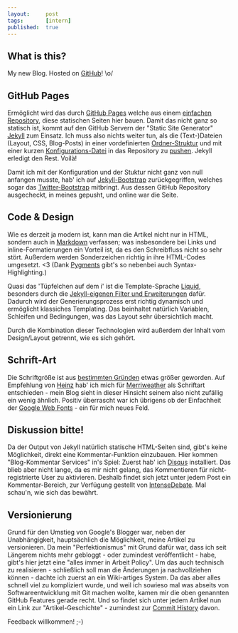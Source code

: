 ```yaml
---
layout: 	post
tags: 		[intern]
published: 	true
---
```


## What is this?

My new Blog. Hosted on [GitHub](http://github.com)! \o/

## GitHub Pages

Ermöglicht wird das durch [GitHub Pages](http://pages.github.com/) welche aus einem [einfachen Repository](https://github.com/stefan2904/stefan2904.github.com), diese statischen Seiten hier bauen. Damit das nicht ganz so statisch ist, kommt auf den GitHub Servern der "Static Site Generator" [Jekyll](http://jekyllrb.com/) zum Einsatz. Ich muss also nichts weiter tun, als die (Text-)Dateien (Layout, CSS, Blog-Posts) in einer vordefinierten [Ordner-Struktur](https://github.com/mojombo/jekyll/wiki/Usage) und mit einer kurzen [Konfigurations-Datei](https://github.com/mojombo/jekyll/wiki/Configuration) in das Repository zu [pushen](http://de.gitready.com/beginner/2009/01/21/pushing-and-pulling.html). Jekyll erledigt den Rest. Voilà!

Damit ich mit der Konfiguration und der Stuktur nicht ganz von null anfangen musste, hab' ich auf [Jekyll-Bootstrap](http://jekyllbootstrap.com/) zurückgegriffen, welches sogar das [Twitter-Bootstrap](http://twitter.github.com/bootstrap/) mitbringt. Aus dessen GitHub Repository ausgecheckt, in meines gepusht, und online war die Seite. 

## Code & Design

Wie es derzeit ja modern ist, kann man die Artikel nicht nur in HTML, sondern auch in [Markdown](http://daringfireball.net/projects/markdown) verfassen; was insbesondere bei Links und inline-Formatierungen ein Vorteil ist, da es den Schreibfluss nicht so sehr stört. Außerdem werden Sonderzeichen richtig in ihre HTML-Codes umgesetzt. <3
(Dank [Pygments](http://pygments.org/) gibt's so nebenbei auch Syntax-Highlighting.)

Quasi das 'Tüpfelchen auf dem i' ist die Template-Sprache [Liquid](http://liquidmarkup.org/), besonders durch die [Jekyll-eigenen Filter und Erweiterungen](https://github.com/mojombo/jekyll/wiki/Liquid-Extensions) dafür. Dadurch wird der Generierungsprozess erst richtig dynamisch und ermöglicht klassiches Templating. Das beinhaltet natürlich Variablen, Schleifen und Bedingungen, was das Layout sehr übersichtlich macht. 

Durch die Kombination dieser Technologien wird außerdem der Inhalt vom Design/Layout getrennt, wie es sich gehört.

## Schrift-Art

Die Schriftgröße ist aus [bestimmten Gründen](http://twitter.com/stefan2904/status/249245742647087106) etwas größer geworden. Auf Empfehlung von [Heinz](http://wittenbrink.net/lostandfound/2012/09/schriften-fuer-meinen-blog-relaunch/) hab' ich mich für [Merriweather](http://code.google.com/webfonts/specimen/Merriweather) als Schriftart entschieden - mein Blog sieht in dieser Hinsicht seinem also nicht zufällig ein wenig ähnlich. Positiv überrascht war ich übrigens ob der Einfachheit der [Google Web Fonts](http://www.google.com/webfonts) - ein für mich neues Feld.

## Diskussion bitte!

Da der Output von Jekyll natürlich statische HTML-Seiten sind, gibt's keine Möglichkeit, direkt eine Kommentar-Funktion einzubauen. Hier kommen "Blog-Kommentar Services" in's Spiel: Zuerst hab' ich [Disqus](http://disqus.com/) installiert. Das blieb aber nicht lange, da es mir nicht gelang, das Kommentieren für nicht-registrierte User zu aktivieren. Deshalb findet sich jetzt unter jedem Post ein Kommentar-Bereich, zur Verfügung gestellt von [IntenseDebate](http://intensedebate.com/). Mal schau'n, wie sich das bewährt.

## Versionierung

Grund für den Umstieg von Google's Blogger war, neben der Unabhängigkeit, hauptsächlich die Möglichkeit, meine Artikel zu versionieren. Da mein "Perfektionismus" mit Grund dafür war, dass ich seit Längerem nichts mehr gebloggt - oder zumindest veröffentlicht - habe, gibt's hier jetzt eine "alles immer in Arbeit Policy". Um das auch technisch zu realisieren - schließlich soll man die Änderungen ja nachvollziehen können - dachte ich zuerst an ein Wiki-artiges System. Da das aber alles schnell viel zu kompliziert wurde, und weil ich sowieso mal was abseits von Softwareentwicklung mit Git machen wollte, kamen mir die oben genannten GitHub Features gerade recht. Und so findet sich unter jedem Artikel nun ein Link zur "Artikel-Geschichte" - zumindest zur [Commit History](http://git-scm.com/book/en/Git-Basics-Viewing-the-Commit-History) davon.

Feedback willkommen! ;-)